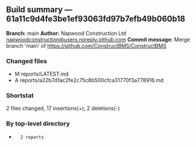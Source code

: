 ## Build summary — 61a11c9d4fe3be1ef93063fd97b7efb49b060b18

**Branch:** main
**Author:** Napwood Construction Ltd <napwoodconstruction@users.noreply.github.com>
**Commit message:** Merge branch 'main' of https://github.com/ConstructBMS/ConstructBMS

### Changed files
 - M	reports/LATEST.md
 - A	reports/a22b7d1ac2fe2c75c8b500cfca31770f3a778916.md

### Shortstat
 2 files changed, 17 insertions(+), 2 deletions(-)

### By top-level directory
 -       2 reports
